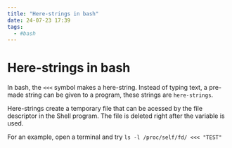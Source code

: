 ```yaml
---
title: "Here-strings in bash"
date: 24-07-23 17:39
tags:
  - #bash
---
```


# Here-strings in bash

In bash, the `<<<` symbol makes a here-string. Instead of typing text, a pre-made string can be given
to a program, these strings are `here-strings`.

Here-strings create a temporary file that can be acessed by the file descriptor in the Shell program.
The file is deleted right after the variable is used.

For an example, open a terminal and try `ls -l /proc/self/fd/ <<< "TEST"`

